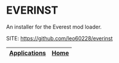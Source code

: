 # EVERINST
 
 An installer for the Everest mod loader.
 
 SITE: https://github.com/leo60228/everinst

 | [Applications](https://portable-linux-apps.github.io/apps.html) | [Home](https://portable-linux-apps.github.io)
 | --- | --- |
